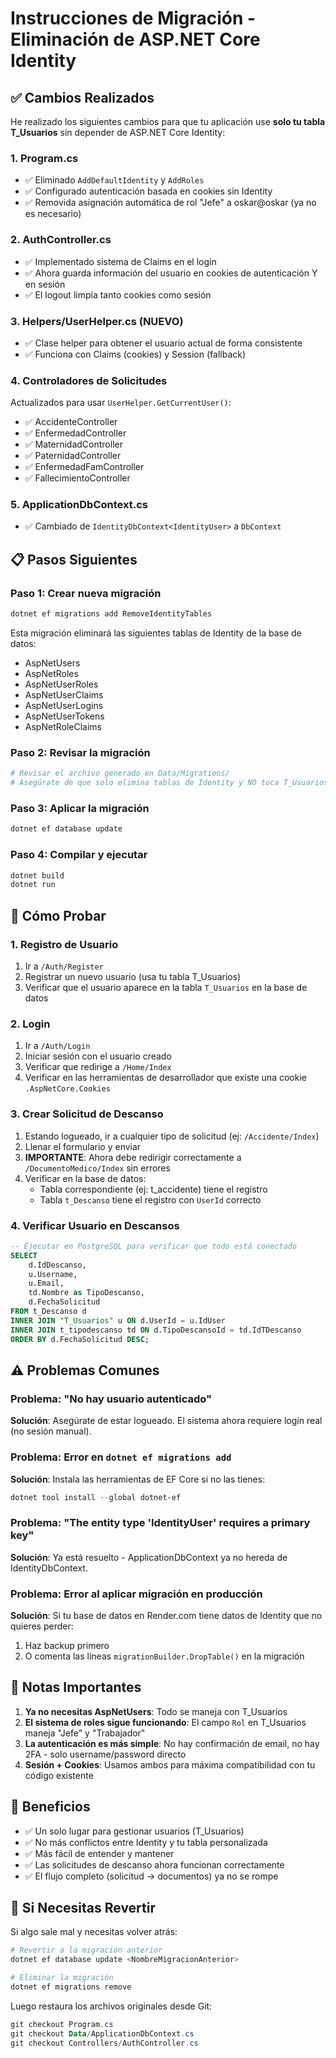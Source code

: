 # Instrucciones de Migración - Eliminación de ASP.NET Core Identity

## ✅ Cambios Realizados

He realizado los siguientes cambios para que tu aplicación use **solo tu tabla T_Usuarios** sin depender de ASP.NET Core Identity:

### 1. **Program.cs**
- ✅ Eliminado `AddDefaultIdentity` y `AddRoles`
- ✅ Configurado autenticación basada en cookies sin Identity
- ✅ Removida asignación automática de rol "Jefe" a oskar@oskar (ya no es necesario)

### 2. **AuthController.cs**
- ✅ Implementado sistema de Claims en el login
- ✅ Ahora guarda información del usuario en cookies de autenticación Y en sesión
- ✅ El logout limpia tanto cookies como sesión

### 3. **Helpers/UserHelper.cs** (NUEVO)
- ✅ Clase helper para obtener el usuario actual de forma consistente
- ✅ Funciona con Claims (cookies) y Session (fallback)

### 4. **Controladores de Solicitudes**
Actualizados para usar `UserHelper.GetCurrentUser()`:
- ✅ AccidenteController
- ✅ EnfermedadController
- ✅ MaternidadController
- ✅ PaternidadController
- ✅ EnfermedadFamController
- ✅ FallecimientoController

### 5. **ApplicationDbContext.cs**
- ✅ Cambiado de `IdentityDbContext<IdentityUser>` a `DbContext`

## 📋 Pasos Siguientes

### Paso 1: Crear nueva migración
```powershell
dotnet ef migrations add RemoveIdentityTables
```

Esta migración eliminará las siguientes tablas de Identity de la base de datos:
- AspNetUsers
- AspNetRoles
- AspNetUserRoles
- AspNetUserClaims
- AspNetUserLogins
- AspNetUserTokens
- AspNetRoleClaims

### Paso 2: Revisar la migración
```powershell
# Revisar el archivo generado en Data/Migrations/
# Asegúrate de que solo elimina tablas de Identity y NO toca T_Usuarios
```

### Paso 3: Aplicar la migración
```powershell
dotnet ef database update
```

### Paso 4: Compilar y ejecutar
```powershell
dotnet build
dotnet run
```

## 🧪 Cómo Probar

### 1. **Registro de Usuario**
1. Ir a `/Auth/Register`
2. Registrar un nuevo usuario (usa tu tabla T_Usuarios)
3. Verificar que el usuario aparece en la tabla `T_Usuarios` en la base de datos

### 2. **Login**
1. Ir a `/Auth/Login`
2. Iniciar sesión con el usuario creado
3. Verificar que redirige a `/Home/Index`
4. Verificar en las herramientas de desarrollador que existe una cookie `.AspNetCore.Cookies`

### 3. **Crear Solicitud de Descanso**
1. Estando logueado, ir a cualquier tipo de solicitud (ej: `/Accidente/Index`)
2. Llenar el formulario y enviar
3. **IMPORTANTE**: Ahora debe redirigir correctamente a `/DocumentoMedico/Index` sin errores
4. Verificar en la base de datos:
   - Tabla correspondiente (ej: t_accidente) tiene el registro
   - Tabla `t_Descanso` tiene el registro con `UserId` correcto

### 4. **Verificar Usuario en Descansos**
```sql
-- Ejecutar en PostgreSQL para verificar que todo está conectado
SELECT 
    d.IdDescanso,
    u.Username,
    u.Email,
    td.Nombre as TipoDescanso,
    d.FechaSolicitud
FROM t_Descanso d
INNER JOIN "T_Usuarios" u ON d.UserId = u.IdUser
INNER JOIN t_tipodescanso td ON d.TipoDescansoId = td.IdTDescanso
ORDER BY d.FechaSolicitud DESC;
```

## ⚠️ Problemas Comunes

### Problema: "No hay usuario autenticado"
**Solución**: Asegúrate de estar logueado. El sistema ahora requiere login real (no sesión manual).

### Problema: Error en `dotnet ef migrations add`
**Solución**: Instala las herramientas de EF Core si no las tienes:
```powershell
dotnet tool install --global dotnet-ef
```

### Problema: "The entity type 'IdentityUser' requires a primary key"
**Solución**: Ya está resuelto - ApplicationDbContext ya no hereda de IdentityDbContext.

### Problema: Error al aplicar migración en producción
**Solución**: Si tu base de datos en Render.com tiene datos de Identity que no quieres perder:
1. Haz backup primero
2. O comenta las líneas `migrationBuilder.DropTable()` en la migración

## 📝 Notas Importantes

1. **Ya no necesitas AspNetUsers**: Todo se maneja con T_Usuarios
2. **El sistema de roles sigue funcionando**: El campo `Rol` en T_Usuarios maneja "Jefe" y "Trabajador"
3. **La autenticación es más simple**: No hay confirmación de email, no hay 2FA - solo username/password directo
4. **Sesión + Cookies**: Usamos ambos para máxima compatibilidad con tu código existente

## 🎯 Beneficios

- ✅ Un solo lugar para gestionar usuarios (T_Usuarios)
- ✅ No más conflictos entre Identity y tu tabla personalizada
- ✅ Más fácil de entender y mantener
- ✅ Las solicitudes de descanso ahora funcionan correctamente
- ✅ El flujo completo (solicitud → documentos) ya no se rompe

## 🔧 Si Necesitas Revertir

Si algo sale mal y necesitas volver atrás:

```powershell
# Revertir a la migración anterior
dotnet ef database update <NombreMigracionAnterior>

# Eliminar la migración
dotnet ef migrations remove
```

Luego restaura los archivos originales desde Git:
```powershell
git checkout Program.cs
git checkout Data/ApplicationDbContext.cs
git checkout Controllers/AuthController.cs
```
